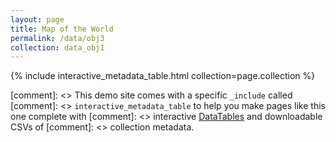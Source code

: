 ```yaml
---
layout: page
title: Map of the World
permalink: /data/obj3
collection: data_obj1
---
```


{% include interactive_metadata_table.html collection=page.collection %}

[comment]: <> This demo site comes with a specific `_include` called 
[comment]: <> `interactive_metadata_table` to help you make pages like this one complete with 
[comment]: <> interactive [DataTables](https://datatables.net/) and downloadable CSVs of [comment]: <> collection metadata.